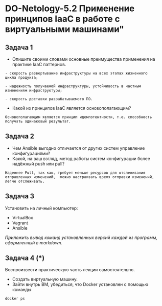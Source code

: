 # DO-Netology-5.2 Применение принципов IaaC в работе с виртуальными машинами"


## Задача 1

- Опишите своими словами основные преимущества применения на практике IaaC паттернов.

 `- скорость развертывание инфраструктуры на всех этапах жизненного цикла продукта;`
 
 `- надежность получаемой инфраструктуры, устойчивость в частным изменениям инфраструктуры;`
 
 `- скорость доставки разрабатываемого ПО.`

- Какой из принципов IaaC является основополагающим?

`Основополагающим является принцип идемпотентности, т.е. способность получать одинаковый результат.`

## Задача 2

- Чем Ansible выгодно отличается от других систем управление конфигурациями?
- Какой, на ваш взгляд, метод работы систем конфигурации более надёжный push или pull?

`Надежнее Pull, так как, требует меньше ресурсов для отслеживания отправленных изменений,  можно настраивать время отправки изменений, легче отслеживать.`

## Задача 3

Установить на личный компьютер:

- VirtualBox
- Vagrant
- Ansible

*Приложить вывод команд установленных версий каждой из программ, оформленный в markdown.*

## Задача 4 (*)

Воспроизвести практическую часть лекции самостоятельно.

- Создать виртуальную машину.
- Зайти внутрь ВМ, убедиться, что Docker установлен с помощью команды
```
docker ps
```
